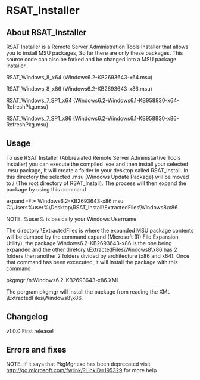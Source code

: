 # RSAT_Installer
About RSAT_Installer
----
RSAT Installer is a Remote Server Administration Tools Installer that allows you to install MSU packages, So far there are only these packages. This source code can also be forked and be changed into a MSU package installer.

RSAT_Windows_8_x64 (Windows6.2-KB2693643-x64.msu)

RSAT_Windows_8_x86 (Windows6.2-KB2693643-x86.msu) 

RSAT_Windows_7_SP1_x64 (Windows6.2-Windows6.1-KB958830-x64-RefreshPkg.msu) 

RSAT_Windows_7_SP1_x86 (Windows6.2-Windows6.1-KB958830-x86-RefreshPkg.msu)

Usage
----
To use RSAT Installer (Abbreviated Remote Server Administartive Tools Installer) you can execute the compiled .exe and then install your selected .msu package, It will create a folder in your desktop called RSAT_Install. In this directory the selected .msu (Windows Update Package) will be moved to / (The root directory of RSAT_Install). The process will then expand the package by using this command

expand -F:* Windows6.2-KB2693643-x86.msu C:\Users\%user%\Desktop\RSAT_Install\ExtractedFiles\Windows8\x86

NOTE: %user% is basically your Windows Username.

The directory  \ExtractedFiles is where the expanded MSU package contents will be dumped by the command expand (Microsoft (R) File Expansion Utility), the package Windows6.2-KB2693643-x86 is the one being expanded and the other diretory \ExtractedFiles\Windows8\x86 has 2 folders then another 2 folders divided by architecture (x86 and x64). Once that command has been excecuted, it will install the package with this command

pkgmgr /n:Windows6.2-KB2693643-x86.XML

The porgram pkgmgr will install the package from reading the XML \ExtractedFiles\Windows8\x86.

Changelog
----
v1.0.0 First release!

Errors and fixes
----
NOTE: If it says that PkgMgr.exe has been deprecated visit http://go.microsoft.com/fwlink/?LinkID=195329 for more help





